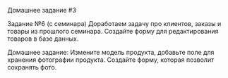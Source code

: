 Домашнее задание #3
    
Задание №6 (с семинара)
    Доработаем задачу про клиентов, заказы и товары из прошлого семинара.
    Создайте форму для редактирования товаров в базе данных.

Домашнее задание:
    Измените модель продукта, добавьте поле для хранения фотографии продукта.
    Создайте форму, которая позволит сохранять фото.